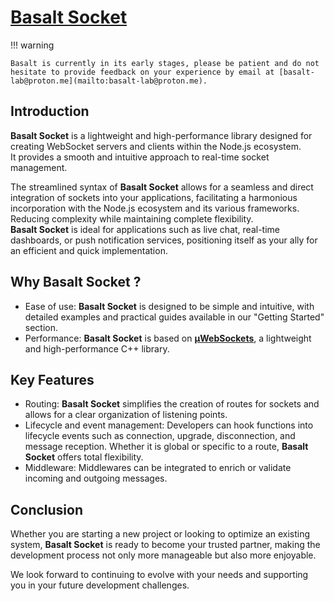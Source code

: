 # **[Basalt Socket](https://www.npmjs.com/package/@basalt-lab/basalt-socket)**

!!! warning

    Basalt is currently in its early stages, please be patient and do not hesitate to provide feedback on your experience by email at [basalt-lab@proton.me](mailto:basalt-lab@proton.me).

## **Introduction**

**Basalt Socket** is a lightweight and high-performance library designed for creating WebSocket servers and clients within the Node.js ecosystem.  
It provides a smooth and intuitive approach to real-time socket management.

The streamlined syntax of **Basalt Socket** allows for a seamless and direct integration of sockets into your applications, facilitating a harmonious incorporation with the Node.js ecosystem and its various frameworks.  
Reducing complexity while maintaining complete flexibility.  
**Basalt Socket** is ideal for applications such as live chat, real-time dashboards, or push notification services, positioning itself as your ally for an efficient and quick implementation.

## **Why Basalt Socket ?**

- Ease of use: **Basalt Socket** is designed to be simple and intuitive, with detailed examples and practical guides available in our "Getting Started" section.
- Performance: **Basalt Socket** is based on [**µWebSockets**](https://github.com/uNetworking/uWebSockets/tree/master), a lightweight and high-performance C++ library.

## **Key Features**

- Routing: **Basalt Socket** simplifies the creation of routes for sockets and allows for a clear organization of listening points.
- Lifecycle and event management: Developers can hook functions into lifecycle events such as connection, upgrade, disconnection, and message reception. 
Whether it is global or specific to a route, **Basalt Socket** offers total flexibility.
- Middleware: Middlewares can be integrated to enrich or validate incoming and outgoing messages.

## **Conclusion**

Whether you are starting a new project or looking to optimize an existing system, **Basalt Socket** is ready to become your trusted partner, making the development process not only more manageable but also more enjoyable.

We look forward to continuing to evolve with your needs and supporting you in your future development challenges.

